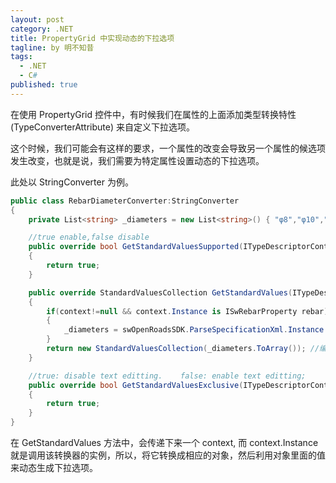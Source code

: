 ```yaml
---
layout: post
category: .NET
title: PropertyGrid 中实现动态的下拉选项
tagline: by 明不知昔
tags: 
  - .NET
  - C#
published: true
---
```


在使用 PropertyGrid 控件中，有时候我们在属性的上面添加类型转换特性 (TypeConverterAttribute) 来自定义下拉选项。

这个时候，我们可能会有这样的要求，一个属性的改变会导致另一个属性的候选项发生改变，也就是说，我们需要为特定属性设置动态的下拉选项。

<!--more-->

此处以 StringConverter 为例。

```c#
public class RebarDiameterConverter:StringConverter
{
    private List<string> _diameters = new List<string>() { "φ8","φ10","φ12", "φ14", "φ16", "φ18", };

    //true enable,false disable
    public override bool GetStandardValuesSupported(ITypeDescriptorContext context)
    {
        return true;
    }

    public override StandardValuesCollection GetStandardValues(ITypeDescriptorContext context)
    {
        if(context!=null && context.Instance is ISwRebarProperty rebar)
        {
            _diameters = swOpenRoadsSDK.ParseSpecificationXml.Instance.GetSpecifications(rebar.FeatureName);
        }
        return new StandardValuesCollection(_diameters.ToArray()); //编辑下拉框中的items
    }

    //true: disable text editting.    false: enable text editting;
    public override bool GetStandardValuesExclusive(ITypeDescriptorContext context)
    {
        return true;
    }
}
```

在 GetStandardValues 方法中，会传递下来一个 context, 而 context.Instance 就是调用该转换器的实例，所以，将它转换成相应的对象，然后利用对象里面的值来动态生成下拉选项。